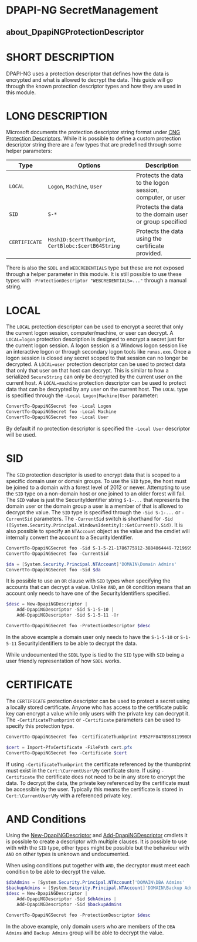 # DPAPI-NG SecretManagement
## about_DpapiNGProtectionDescriptor

# SHORT DESCRIPTION
DPAPI-NG uses a protection descriptor that defines how the data is encrypted and what is allowed to decrypt the data.
This guide will go through the known protection descriptor types and how they are used in this module.

# LONG DESCRIPTION
Microsoft documents the protection descriptor string format under [CNG Protection Descriptors](https://learn.microsoft.com/en-us/windows/win32/seccng/protection-descriptors).
While it is possible to define a custom protection descriptor string there are a few types that are predefined through some helper parameters:

|Type|Options|Description|
|-|-|-|
|`LOCAL`|`Logon`, `Machine`, `User`|Protects the data to the logon session, computer, or user|
|`SID`|`S-*`|Protects the data to the domain user or group specified|
|`CERTIFICATE`|`HashID:$certThumbprint`, `CertBlobc:$certB64String`|Protects the data using the certificate provided.|

There is also the `SDDL` and `WEBCREDENTIALS` type but these are not exposed through a helper parameter in this module.
It is still possible to use these types with `-ProtectionDescriptor "WEBCREDENTIALS=..."` through a manual string.

# LOCAL
The `LOCAL` protection descriptor can be used to encrypt a secret that only the current logon session, computer/machine, or user can decrypt.
A `LOCAL=logon` protection description is designed to encrypt a secret just for the current logon session.
A logon session is a Windows logon session like an interactive logon or through secondary logon tools like `runas.exe`.
Once a logon session is closed any secret scoped to that session can no longer be decrypted.
A `LOCAL=user` protection descriptor can be used to protect data that only that user on that host can decrypt.
This is similar to how a serialized `SecureString` can only be decrypted by the current user on the current host.
A `LOCAL=machine` protection descriptor can be used to protect data that can be decrypted by any user on the current host.
The `LOCAL` type is specified through the `-Local Logon|Machine|User` parameter:

```powershell
ConvertTo-DpapiNGSecret foo -Local Logon
ConvertTo-DpapiNGSecret foo -Local Machine
ConvertTo-DpapiNGSecret foo -Local User
```

By default if no protection descriptor is specified the `-Local User` descriptor will be used.

# SID
The `SID` protection descriptor is used to encrypt data that is scoped to a specific domain user or domain groups.
To use the `SID` type, the host must be joined to a domain with a forest level of 2012 or newer.
Attempting to use the `SID` type on a non-domain host or one joined to an older forest will fail.
The `SID` value is just the SecurityIdentifier string `S-1-...` that represents the domain user or the domain group a user is a member of that is allowed to decrypt the value.
The `SID` type is specified through the `-Sid S-1-...` or `-CurrentSid` parameters.
The `-CurrentSid` switch is shorthand for `-Sid ([System.Security.Principal.WindowsIdentity]::GetCurrent().Sid)`.
It is also possible to specify an `NTAccount` object as the value and the cmdlet will internally convert the account to a SecurityIdentifier.

```powershell
ConvertTo-DpapiNGSecret foo -Sid S-1-5-21-1786775912-3884064449-72196952-1104
ConvertTo-DpapiNGSecret foo -CurrentSid

$da = [System.Security.Principal.NTAccount]'DOMAIN\Domain Admins'
ConvertTo-DpapiNGSecret foo -Sid $da
```

It is possible to use an `OR` clause with `SID` types when specifying the accounts that can decrypt a value.
Unlike `AND`, an `OR` condition means that an account only needs to have one of the SecurityIdentifiers specified.

```powershell
$desc = New-DpapiNGDescriptor |
    Add-DpapiNGDescriptor -Sid S-1-5-10 |
    Add-DpapiNGDescriptor -Sid S-1-5-11 -Or

ConvertTo-DpapiNGSecret foo -ProtectionDescriptor $desc
```

In the above example a domain user only needs to have the `S-1-5-10` or `S-1-5-11` SecurityIdentifiers to be able to decrypt the data.

While undocumented the `SDDL` type is tied to the `SID` type with `SID` being a user friendly representation of how `SDDL` works.

# CERTIFICATE
The `CERTIFICATE` protection descriptor can be used to protect a secret using a locally stored certificate.
Anyone who has access to the certificate public key can encrypt a value while only users with the private key can decrypt it.
The `-CertificateThumbprint` or `-Certificate` parameters can be used to specify this protection type.

```powershell
ConvertTo-DpapiNGSecret foo -CertificateThumbprint F952FF847B99811990DB27B04ABDB318A28ACD6E

$cert = Import-PfxCertificate -FilePath cert.pfx
ConvertTo-DpapiNGSecret foo -Certificate $cert
```

If using `-CertificateThumbprint` the certificate referenced by the thumbprint must exist in the `Cert:\CurrentUser\My` certificate store.
If using `-Certificate` the certificate does not need to be in any store to encrypt the data.
To decrypt the data, the private key referenced by the certificate must be accessible by the user.
Typically this means the certificate is stored in `Cert:\CurrentUser\My` with a referenced private key.

# AND Conditions
Using the [New-DpapiNGDescriptor](./New-DpapiNGDescriptor.md) and [Add-DpapiNGDescriptor](./Add-DpapiNGDescriptor.md) cmdlets it is possible to create a descriptor with multiple clauses.
It is possible to use with with the `SID` type, other types might be possible but the behaviour with `AND` on other types is unknown and undocumented.

When using conditions put together with `AND`, the decryptor must meet each condition to be able to decrypt the value.

```powershell
$dbAdmins = [System.Security.Principal.NTAccount]'DOMAIN\DBA Admins'
$backupAdmins = [System.Security.Principal.NTAccount]'DOMAIN\Backup Admins'
$desc = New-DpapiNGDescriptor |
    Add-DpapiNGDescriptor -Sid $dbAdmins |
    Add-DpapiNGDescriptor -Sid $backupAdmins

ConvertTo-DpapiNGSecret foo -ProtectionDescriptor $desc
```

In the above example, only domain users who are members of the `DBA Admins` and `Backup Admins` group will be able to decrypt the value.
